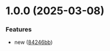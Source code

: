 # 1.0.0 (2025-03-08)


### Features

* new ([84246bb](https://github.com/karinashved/git-extended/commit/84246bb982fe8d236eb4d3464fc0fd39f532f04f))



